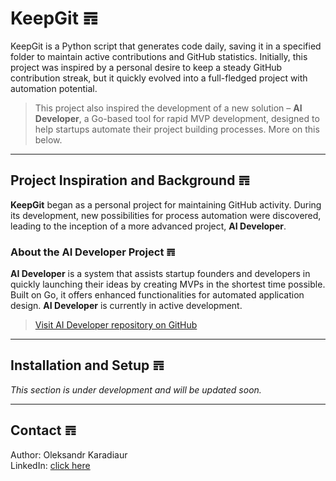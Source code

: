# KeepGit 𝌊

KeepGit is a Python script that generates code daily, saving it in a specified folder to maintain active contributions and GitHub statistics. Initially, this project was inspired by a personal desire to keep a steady GitHub contribution streak, but it quickly evolved into a full-fledged project with automation potential.

> This project also inspired the development of a new solution – **AI Developer**, a Go-based tool for rapid MVP development, designed to help startups automate their project building processes. More on this below.

---

## Project Inspiration and Background 𝌊

**KeepGit** began as a personal project for maintaining GitHub activity. During its development, new possibilities for process automation were discovered, leading to the inception of a more advanced project, **AI Developer**.

### About the AI Developer Project 𝌊

**AI Developer** is a system that assists startup founders and developers in quickly launching their ideas by creating MVPs in the shortest time possible. Built on Go, it offers enhanced functionalities for automated application design. **AI Developer** is currently in active development.

> [Visit AI Developer repository on GitHub](https://github.com/karadyauran/ai-developer-light)

---

## Installation and Setup 𝌊

*This section is under development and will be updated soon.*

---

## Contact 𝌊

Author: Oleksandr Karadiaur  
LinkedIn: [click here](https://www.linkedin.com/in/karadyauran/)
